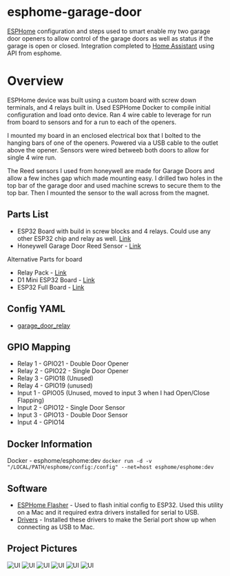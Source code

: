 # esphome-garage-door
[ESPHome](https://esphome.io) configuration and steps used to smart enable my two garage door openers to allow control of the garage doors as well as status if the garage is open or closed.  Integration completed to [Home Assistant](https://home-assistant.io) using API from esphome.  

# Overview
ESPHome device was built using a custom board with screw down terminals, and 4 relays built in.  Used ESPHome Docker to compile initial configuration and load onto device.  Ran 4 wire cable to leverage for run from board to sensors and for a run to each of the openers.  

I mounted my board in an enclosed electrical box that I bolted to the hanging bars of one of the openers.  Powered via a USB cable to the outlet above the opener.  Sensors were wired betweeb both doors to allow for single 4 wire run.

The Reed sensors I used from honeywell are made for Garage Doors and allow a few inches gap which made mounting easy.  I drilled two holes in the top bar of the garage door and used machine screws to secure them to the top bar.  Then I mounted the sensor to the wall across from the magnet.


## Parts List
- ESP32 Board with build in screw blocks and 4 relays.  Could use any other ESP32 chip and relay as well. [Link](https://www.amazon.com/Development-Project-Automation-Bluetooth-Terminals/dp/B07SDRW2XS/)
- Honeywell Garage Door Reed Sensor - [Link](https://www.amazon.com/gp/product/B00YQDB8FS)

Alternative Parts for board
- Relay Pack - [Link](https://www.amazon.com/gp/product/B01NACU547)
- D1 Mini ESP32 Board - [Link](https://www.amazon.com/IZOKEE-NodeMcu-Internet-Development-Compatible/dp/B076F52NQD)
- ESP32 Full Board - [Link](https://www.amazon.com/gp/product/B0718T232Z)

## Config YAML
- [garage_door_relay](https://github.com/mcaminiti/esphome-garage-door/blob/master/garage_door_relay/garage_door_relay.yaml)

## GPIO Mapping
- Relay 1 - GPIO21 - Double Door Opener
- Relay 2 - GPIO22 - Single Door Opener
- Relay 3 - GPIO18 (Unused)
- Relay 4 - GPIO19 (unused)
- Input 1 - GPIO05 (Unused, moved to input 3 when I had Open/Close Flapping)
- Input 2 - GPIO12 - Single Door Sensor
- Input 3 - GPIO13 - Double Door Sensor
- Input 4 - GPIO14


## Docker Information
Docker - esphome/esphome:dev
```docker run -d -v "/LOCAL/PATH/esphome/config:/config" --net=host esphome/esphome:dev```

## Software
- [ESPHome Flasher](https://github.com/esphome/esphome-flasher/releases) - Used to flash initial config to ESP32.  Used this utility on a Mac and it required extra drivers installed for serial to USB. 
- [Drivers](https://www.silabs.com/products/development-tools/software/usb-to-uart-bridge-vcp-drivers) - Installed these drivers to make the Serial port show up when connecting as USB to Mac.

## Project Pictures
![UI](images/garage-1.jpeg?raw=true "Door Sensor")
![UI](images/garage-2.jpeg?raw=true "ESP Board")
![UI](images/garage-3.jpeg?raw=true "Installed")
![UI](images/garage-4.jpeg?raw=true "Installed Reed")
![UI](images/garage-5.jpeg?raw=true "Installed Reed 2")
![UI](images/ha-1.png?raw=true "Home-Assistant")
